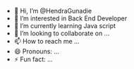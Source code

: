 
- 👋 Hi, I’m @HendraGunadie
- 👀 I’m interested in Back End Developer
- 🌱 I’m currently learning Java script
- 💞️ I’m looking to collaborate on ...
- 📫 How to reach me ...
- 😄 Pronouns: ...
- ⚡ Fun fact: ...

<!---
HendraGunadie/HendraGunadie is a ✨ special ✨ repository because its `README.md` (this file) appears on your GitHub profile.
You can click the Preview link to take a look at your changes.
--->
